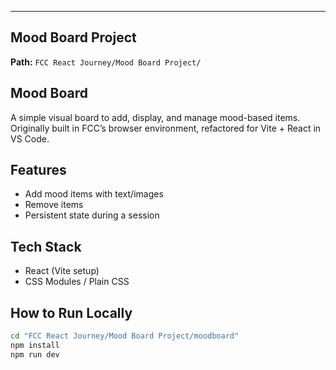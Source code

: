 
---

## **Mood Board Project**
**Path:** `FCC React Journey/Mood Board Project/`

## Mood Board

A simple visual board to add, display, and manage mood-based items.  
Originally built in FCC’s browser environment, refactored for Vite + React in VS Code.

## Features
- Add mood items with text/images
- Remove items
- Persistent state during a session

## Tech Stack
- React (Vite setup)
- CSS Modules / Plain CSS

## How to Run Locally
```bash
cd "FCC React Journey/Mood Board Project/moodboard"
npm install
npm run dev
